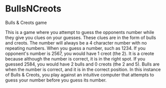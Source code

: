 # BullsNCreots
Bulls &amp; Creots game

This is a game where you attempt to guess the opponents number while they give you clues on your guesses. These clues are in the form of bulls and creots. The number will always be a 4 character number with no repeating numbers. When you guess a number, such as 1234. If you opponent's number is 2567, you would have 1 creot (the 2). It is a creote because although the number is correct, it is in the right spot. If you guessed 2584, you would have 2 bulls and 0 creots (the 2 and 5). Bulls are when the number is correct, and it is in the correct position. 
In this instance of Bulls & Creots, you play against an intuitive computer that attempts to guess your number before you guess its number. 
